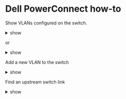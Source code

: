 # Dell PowerConnect how-to

Show VLANs configured on the switch.
<details><summary>show</summary>
<p>

```bash
console# show vlan

VLAN   Name                             Ports          Type
-----  ---------------                  -------------  --------------
1      default                          Po1-128,       Default
                                        Gi1/0/33-48,
                                        Te1/0/1-2
150    oobmgmt                          Te1/0/1-2      Static
```

</p>
</details>

or

<details><summary>show</summary>
<p>

```bash
console# show interface status


Port       Description                Duplex  Speed    Neg   Link   Flow Control
                                                             State  Status
---------  -------------------------  ------  -------  ----  ------ ------------
Gi1/0/1    bm-hyper2                  Full    1000     Auto  Up     Active
```

</p>
</details>



Add a new VLAN to the switch
<details><summary>show</summary>
<p>

```bash
console# configure
console(config)# vlan database
console(config)# vlan 12
console(config)# exit
```

</p>
</details>




Find an upstream switch link
<details><summary>show</summary>
<p>

```bash
console# show  lldp remote-device all

..omitted..
Te1/0/2    1       XX:XX:XX:XX:XX:XX     xe-6/0/2            juniper-vc0

```

</p>
</details>
